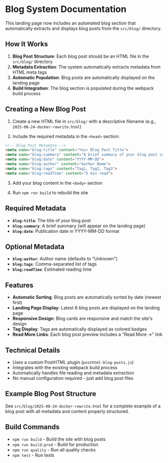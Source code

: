# Blog System Documentation

This landing page now includes an automated blog section that automatically extracts and displays blog posts from the `src/blog/` directory.

## How It Works

1. **Blog Post Structure**: Each blog post should be an HTML file in the `src/blog/` directory
2. **Metadata Extraction**: The system automatically extracts metadata from HTML meta tags
3. **Automatic Population**: Blog posts are automatically displayed on the landing page
4. **Build Integration**: The blog section is populated during the webpack build process

## Creating a New Blog Post

1. Create a new HTML file in `src/blog/` with a descriptive filename (e.g., `2025-08-24-docker-rewrite.html`)

2. Include the required metadata in the `<head>` section:

```html
<!-- Blog Post Metadata -->
<meta name="blog:title" content="Your Blog Post Title">
<meta name="blog:summary" content="A brief summary of your blog post content.">
<meta name="blog:date" content="YYYY-MM-DD">
<meta name="blog:author" content="Author Name">
<meta name="blog:tags" content="Tag1, Tag2, Tag3">
<meta name="blog:readTime" content="5 min read">
```

3. Add your blog content in the `<body>` section

4. Run `npm run build` to rebuild the site

## Required Metadata

- **`blog:title`**: The title of your blog post
- **`blog:summary`**: A brief summary (will appear on the landing page)
- **`blog:date`**: Publication date in YYYY-MM-DD format

## Optional Metadata

- **`blog:author`**: Author name (defaults to "Unknown")
- **`blog:tags`**: Comma-separated list of tags
- **`blog:readTime`**: Estimated reading time

## Features

- **Automatic Sorting**: Blog posts are automatically sorted by date (newest first)
- **Landing Page Display**: Latest 6 blog posts are displayed on the landing page
- **Responsive Design**: Blog cards are responsive and match the site's design
- **Tag Display**: Tags are automatically displayed as colored badges
- **Read More Links**: Each blog post preview includes a "Read More →" link

## Technical Details

- Uses a custom PostHTML plugin (`posthtml-blog-posts.js`)
- Integrates with the existing webpack build process
- Automatically handles file reading and metadata extraction
- No manual configuration required - just add blog post files

## Example Blog Post Structure

See `src/blog/2025-08-24-docker-rewrite.html` for a complete example of a blog post with all metadata and content properly structured.

## Build Commands

- `npm run build` - Build the site with blog posts
- `npm run build:prod` - Build for production
- `npm run quality` - Run all quality checks
- `npm test` - Run tests
